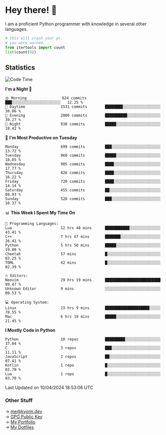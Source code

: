 # Hey there! 👋

I am a proficient Python programmer with knowledge in several other languages.

```py
# this will crash your pc.
# you were warned.
from itertools import count
list(count(0))
```

## Statistics
<!--START_SECTION:waka-->
![Code Time](http://img.shields.io/badge/Code%20Time-980%20hrs%2017%20mins-blue)

**I'm a Night 🦉** 

```text
🌞 Morning                624 commits         ███░░░░░░░░░░░░░░░░░░░░░░   12.25 % 
🌆 Daytime                1531 commits        ████████░░░░░░░░░░░░░░░░░   30.06 % 
🌃 Evening                2000 commits        ██████████░░░░░░░░░░░░░░░   39.27 % 
🌙 Night                  938 commits         █████░░░░░░░░░░░░░░░░░░░░   18.42 % 
```
📅 **I'm Most Productive on Tuesday** 

```text
Monday                   699 commits         ███░░░░░░░░░░░░░░░░░░░░░░   13.72 % 
Tuesday                  960 commits         █████░░░░░░░░░░░░░░░░░░░░   18.85 % 
Wednesday                905 commits         ████░░░░░░░░░░░░░░░░░░░░░   17.77 % 
Thursday                 826 commits         ████░░░░░░░░░░░░░░░░░░░░░   16.22 % 
Friday                   720 commits         ████░░░░░░░░░░░░░░░░░░░░░   14.14 % 
Saturday                 455 commits         ██░░░░░░░░░░░░░░░░░░░░░░░   08.93 % 
Sunday                   528 commits         ███░░░░░░░░░░░░░░░░░░░░░░   10.37 % 
```


📊 **This Week I Spent My Time On** 

```text
💬 Programming Languages: 
Lua                      12 hrs 48 mins      ███████████░░░░░░░░░░░░░░   43.41 % 
C++                      7 hrs 47 mins       ███████░░░░░░░░░░░░░░░░░░   26.41 % 
Python                   5 hrs 50 mins       █████░░░░░░░░░░░░░░░░░░░░   19.80 % 
Cheetah                  57 mins             █░░░░░░░░░░░░░░░░░░░░░░░░   03.25 % 
TOML                     42 mins             █░░░░░░░░░░░░░░░░░░░░░░░░   02.39 % 

🔥 Editors: 
Neovim                   29 hrs 19 mins      █████████████████████████   99.47 % 
Unknown Editor           9 mins              ░░░░░░░░░░░░░░░░░░░░░░░░░   00.53 % 

💻 Operating System: 
Linux                    23 hrs 9 mins       ████████████████████░░░░░   78.55 % 
Mac                      6 hrs 19 mins       █████░░░░░░░░░░░░░░░░░░░░   21.45 % 
```

**I Mostly Code in Python** 

```text
Python                   10 repos            █████████░░░░░░░░░░░░░░░░   37.04 % 
C                        3 repos             ███░░░░░░░░░░░░░░░░░░░░░░   11.11 % 
JavaScript               2 repos             ██░░░░░░░░░░░░░░░░░░░░░░░   07.41 % 
Kotlin                   1 repo              █░░░░░░░░░░░░░░░░░░░░░░░░   03.70 % 
Lua                      1 repo              █░░░░░░░░░░░░░░░░░░░░░░░░   03.70 % 
```




 Last Updated on 10/04/2024 18:53:06 UTC
<!--END_SECTION:waka-->

### Other Stuff

→ [me@kyomi.dev](mailto:me@kyomi.dev)\
→ [GPG Public Key](https://github.com/bitterteriyaki.gpg)\
→ [My Portfolio](https://kyomi.dev)\
→ [My Dotfiles](https://github.com/bitterteriyaki/dotfiles)
